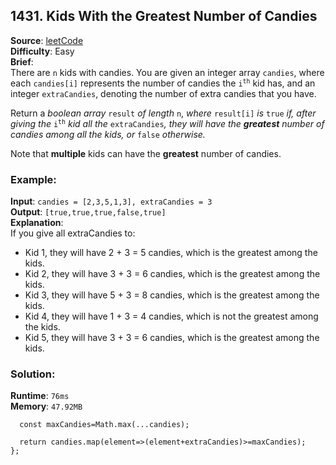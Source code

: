 ## 1431. Kids With the Greatest Number of Candies

**Source**: [leetCode](https://leetcode.com/problems/kids-with-the-greatest-number-of-candies/)  
**Difficulty**: Easy   
**Brief**:     
There are ``n`` kids with candies. You are given an integer array ``candies``, where each ``candies[i]`` represents the number of candies the <code>i<sup>th</sup></code> kid has, and an integer ``extraCandies``, denoting the number of extra candies that you have.   

Return a *boolean array* ``result`` *of length* ``n``, *where* ``result[i]`` *is* ``true`` *if, after giving the* <code>i<sup>th</sup></code> *kid all the* ``extraCandies``*, they will have the* ***greatest*** *number of candies among all the kids, or* ``false`` *otherwise.*   

Note that **multiple** kids can have the **greatest** number of candies.

### Example:
**Input**: ``candies = [2,3,5,1,3], extraCandies = 3``   
**Output**: ``[true,true,true,false,true]``   
**Explanation**:   
If you give all extraCandies to:   
- Kid 1, they will have 2 + 3 = 5 candies, which is the greatest among the kids.   
- Kid 2, they will have 3 + 3 = 6 candies, which is the greatest among the kids.   
- Kid 3, they will have 5 + 3 = 8 candies, which is the greatest among the kids.   
- Kid 4, they will have 1 + 3 = 4 candies, which is not the greatest among the kids.   
- Kid 5, they will have 3 + 3 = 6 candies, which is the greatest among the kids.   



### Solution:
**Runtime**: ``76ms``   
**Memory**: ``47.92MB``   
```var kidsWithCandies = function(candies, extraCandies) {
  const maxCandies=Math.max(...candies);
  
  return candies.map(element=>(element+extraCandies)>=maxCandies);
};
```
